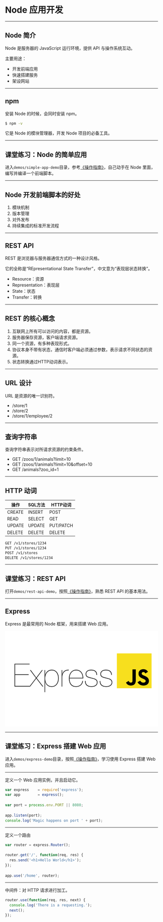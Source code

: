 # Node 应用开发

---

## Node 简介

Node 是服务器的 JavaScript 运行环境，提供 API 与操作系统互动。

主要用途：

- 开发前端应用
- 快速搭建服务
- 架设网站

---

## npm

安装 Node 的时候，会同时安装 npm。

```bash
$ npm -v
```

它是 Node 的模块管理器，开发 Node 项目的必备工具。

---

## 课堂练习：Node 的简单应用

进入`demos/simple-app-demo`目录，参考[《操作指南》](#docs/practice#Simple-App)，自己动手在 Node 里面，编写并编译一个前端脚本。

---

## Node 开发前端脚本的好处

1. 模块机制
1. 版本管理
1. 对外发布
1. 持续集成的标准开发流程

---

## REST API

REST 是浏览器与服务器通信方式的一种设计风格。

它的全称是“REpresentational State Transfer”，中文意为“表现层状态转换”。

- Resource：资源
- Representation：表现层
- State：状态
- Transfer：转换

---

## REST 的核心概念

1. 互联网上所有可以访问的内容，都是资源。
1. 服务器保存资源，客户端请求资源。
1. 同一个资源，有多种表现形式。
1. 协议本身不带有状态，通信时客户端必须通过参数，表示请求不同状态的资源。
1. 状态转换通过HTTP动词表示。

---

## URL 设计

URL 是资源的唯一识别符。

- /store/1
- /store/2
- /store/1/employee/2

---

## 查询字符串

查询字符串表示对所请求资源的约束条件。

- GET /zoos/1/animals?limit=10
- GET /zoos/1/animals?limit=10&offset=10
- GET /animals?zoo_id=1

---

## HTTP 动词

|操作|SQL方法|HTTP动词|
|----|-------|--------|
|CREATE|INSERT|POST|
|READ|SELECT|GET|
|UPDATE|UPDATE|PUT/PATCH|
|DELETE|DELETE|DELETE|

```
GET /v1/stores/1234
PUT /v1/stores/1234
POST /v1/stores
DELETE /v1/stores/1234
```

---

## 课堂练习：REST API

打开`demos/rest-api-demo`，按照[《操作指南》](#docs/practice#REST-API)，熟悉 REST API 的基本用法。

---

## Express

Express 是最常用的 Node 框架，用来搭建 Web 应用。

![](./images/express.png)

---

## 课堂练习：Express 搭建 Web 应用

进入`demos/express-demo`目录，按照[《操作指南》](#docs/practice#Express)，学习使用 Express 搭建 Web 应用。

---

定义一个 Web 应用实例，并且启动它。

```javascript
var express    = require('express');
var app        = express();

var port = process.env.PORT || 8080;

app.listen(port);
console.log('Magic happens on port ' + port);
```

---

定义一个路由

```javascript
var router = express.Router();

router.get('/', function(req, res) {
  res.send('<h1>Hello World</h1>');
});

app.use('/home', router);
```

---

中间件：对 HTTP 请求进行加工。

```javascript
router.use(function(req, res, next) {
  console.log('There is a requesting.');
  next();
});
```
